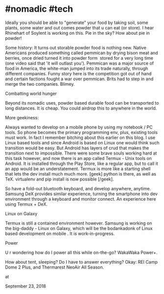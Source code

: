 # #nomadic #tech



Ideally you should be able to "generate" your food by taking soil, some plants, some water and out comes powder that u can eat (or store). I hear Rhinehart of Soylent is working on this. Pie in the sky? How about pie in powder! 



Some history: It turns out storable powder food is nothing new. Native Americans produced something called pemmican by drying bison meat and berries, once dried turned it into powder form  stored for a very long time (one video said that 'it will outlast you'). Pemmican was a major source of food in America, the white-man jumped into its trade naturally, through different companies. Funny story here is the competition got out of hand and certain factions fought a war over pemmican. Brits had to step in and merge the two companies. Blimey. 


Combatting world hunger

Beyond its nomadic uses, powder based durable food can be transported to long distances. It is cheap. You could airdrop this to anywhere in the world.


More geekiness: 



Always wanted to develop on a mobile phone by using my notebook / PC tools. So phone becomes the primary programming env, plus, existing tools must work. In fact I remember bitching about this earlier on this blog. I use Linux based tools and since Android is based on Linux one would think such transition would be easy. But Android has layers of crud that makes the transition next to impossible. There were some brave souls working hard at this task however, and now there is an app called Termux - Unix tools on Android. It is installed through the Play Store, like a regular app, but to call it an app would be an understatement. Termux is more like a starting shell that lets the dev install much much more. [geek] python is there, as well as TeX. virtualenv and pip install is now possible [/geek].



So have a fold-out bluetooth keyboard, and develop anywhere, anytime. Samsung DeX provides similar experience, turning the smartphone into dev environment through a keyboard and monitor connect. An experience here using Termux + DeX.



Linux on Galaxy



Termux is still a contained environment however. Samsung is working on the big-daddy - Linux on Galaxy, which will be the bodankadonk of Linux based development on mobile . It is work-in-progress. 



Power



U r wondering how do I power all this while on-the-go? WakaWaka Power+.


How about tent, sleeping? Do I have to answer everything? Okay: REI Camp Dome 2 Plus, and Thermarest NeoAir All Season.








at

September 23, 2018
















